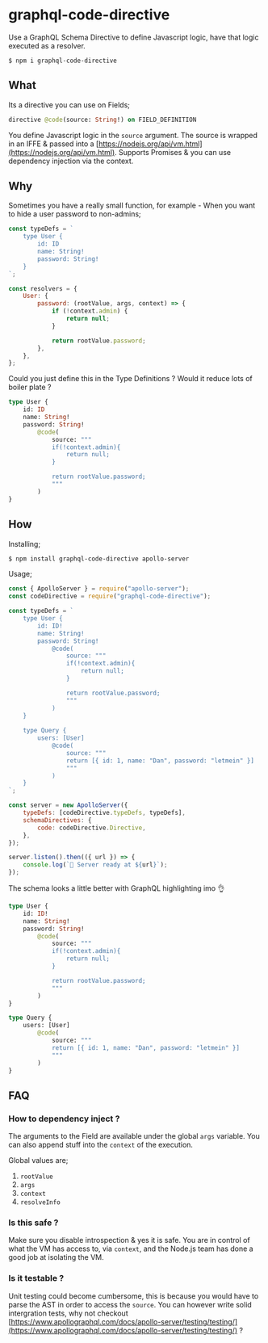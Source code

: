 # graphql-code-directive

Use a GraphQL Schema Directive to define Javascript logic, have that logic executed as a resolver.

```
$ npm i graphql-code-directive
```

## What

Its a directive you can use on Fields;

```graphql
directive @code(source: String!) on FIELD_DEFINITION
```

You define Javascript logic in the `source` argument. The source is wrapped in an IFFE & passed into a [https://nodejs.org/api/vm.html](https://nodejs.org/api/vm.html). Supports Promises & you can use dependency injection via the context.

## Why

Sometimes you have a really small function, for example - When you want to hide a user password to non-admins;

```js
const typeDefs = `
    type User {
        id: ID
        name: String!
        password: String!
    }
`;

const resolvers = {
    User: {
        password: (rootValue, args, context) => {
            if (!context.admin) {
                return null;
            }

            return rootValue.password;
        },
    },
};
```

Could you just define this in the Type Definitions ? Would it reduce lots of boiler plate ?

```graphql
type User {
    id: ID
    name: String!
    password: String!
        @code(
            source: """
            if(!context.admin){
                return null;
            }

            return rootValue.password;
            """
        )
}
```

## How

Installing;

```bash
$ npm install graphql-code-directive apollo-server
```

Usage;

```js
const { ApolloServer } = require("apollo-server");
const codeDirective = require("graphql-code-directive");

const typeDefs = `
    type User {
        id: ID!
        name: String!
        password: String! 
            @code(
                source: """
        	    if(!context.admin){
        	    	return null;
        	    }

        	    return rootValue.password;
                """
            )		
    }
    
    type Query {
        users: [User] 
            @code(
                source: """
    		    return [{ id: 1, name: "Dan", password: "letmein" }]
                """
            )		
    }
`;

const server = new ApolloServer({
    typeDefs: [codeDirective.typeDefs, typeDefs],
    schemaDirectives: {
        code: codeDirective.Directive,
    },
});

server.listen().then(({ url }) => {
    console.log(`🚀 Server ready at ${url}`);
});
```

The schema looks a little better with GraphQL highlighting imo 👌

```graphql
type User {
    id: ID!
    name: String!
    password: String!
        @code(
            source: """
            if(!context.admin){
            	return null;
            }

            return rootValue.password;
            """
        )
}

type Query {
    users: [User]
        @code(
            source: """
            return [{ id: 1, name: "Dan", password: "letmein" }]
            """
        )
}
```

## FAQ

### How to dependency inject ?

The arguments to the Field are available under the global `args` variable. You can also append stuff into the `context` of the execution.

Global values are;

1. `rootValue`
2. `args`
3. `context`
4. `resolveInfo`

### Is this safe ?

Make sure you disable introspection & yes it is safe. You are in control of what the VM has access to, via `context`, and the Node.js team has done a good job at isolating the VM.

### Is it testable ?

Unit testing could become cumbersome, this is because you would have to parse the AST in order to access the `source`. You can however write solid intergration tests, why not checkout [https://www.apollographql.com/docs/apollo-server/testing/testing/](https://www.apollographql.com/docs/apollo-server/testing/testing/) ?
